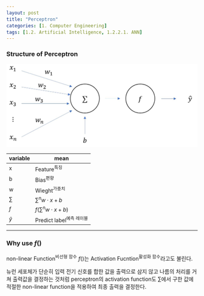 ```yaml
---
layout: post 
title: "Perceptron"
categories: [1. Computer Engineering]
tags: [1.2. Artificial Intelligence, 1.2.2.1. ANN]
---
```


### Structure of Perceptron

![perceptron](https://raw.githubusercontent.com/maizer2/gitblog_img/main/img/1.%20Computer%20Engineering/1.2.%20Artificial%20Intelligence/2022-05-18-perseptron/Perceptron.JPG)

|variable|mean|
|--------|----|
|x|Feature<sup>특징</sup>|
|b|Bias<sup>편향</sup>|
|w|Wieght<sup>가중치</sup>|
|$\sum$|$\sum^{n}w\cdot x + b$|
|$f$|$f(\sum^{n}w\cdot x + b)$
|$\hat{y}$|Predict label<sup>예측 레이블|

---

### Why use $f()$

non-linear Function<sup>비선형 함수</sup> $f()$는 Activation Fucntion<sup>활성화 함수</sup>라고도 불린다.

뉴런 세포체가 단순히 입력 전기 신호를 합한 값을 출력으로 삼지 않고 나름의 처리를 거쳐 출력값을 결정하는 것처럼 perceptron의 activation function도 $\sum$에서 구한 값에 적절한 non-linear function을 적용하여 최종 출력을 결정한다.